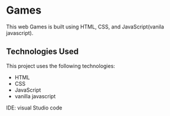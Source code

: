 # Games
 This web Games is built using HTML, CSS, and JavaScript(vanila javascript). 

## Technologies Used

This project uses the following technologies:

- HTML
- CSS
- JavaScript
- vanilla javascript

IDE: visual Studio code 